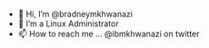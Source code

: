 - 👋 Hi, I’m @bradneymkhwanazi
- 🌱 I’m a Linux Administrator 
- 📫 How to reach me ... @ibmkhwanazi on twitter

<!---
bradneymkhwanazi/bradneymkhwanazi is a ✨ special ✨ repository because its `README.md` (this file) appears on your GitHub profile.
You can click the Preview link to take a look at your changes.
--->
